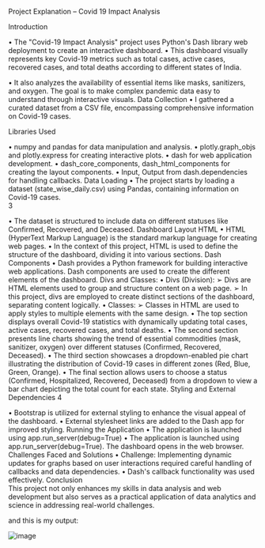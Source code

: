 Project Explanation – Covid 19 Impact Analysis 

Introduction

• The "Covid-19 Impact Analysis" project uses Python's Dash library web 
deployment to create an interactive dashboard. 
• This dashboard visually represents key Covid-19 metrics such as total 
cases, active cases, recovered cases, and total deaths according to different 
states of India.  
 
• It also analyzes the availability of essential items like masks, sanitizers, and 
oxygen. The goal is to make complex pandemic data easy to understand 
through interactive visuals. 
Data Collection 
• I gathered a curated dataset from a CSV file, encompassing comprehensive 
information on Covid-19 cases.

Libraries Used  

• numpy and pandas for data manipulation and analysis. 
• plotly.graph_objs and plotly.express for creating interactive plots. 
• dash for web application development. 
• dash_core_components, dash_html_components for creating the layout 
components. 
• Input, Output from dash.dependencies for handling callbacks. 
Data Loading 
• The project starts by loading a dataset (state_wise_daily.csv) using Pandas, 
containing information on Covid-19 cases.  
3 
 
• The dataset is structured to include data on different statuses like 
Confirmed, Recovered, and Deceased. 
Dashboard Layout 
HTML 
• HTML (HyperText Markup Language) is the standard markup language for 
creating web pages. 
• In the context of this project, HTML is used to define the structure of the 
dashboard, dividing it into various sections. 
Dash Components 
• Dash provides a Python framework for building interactive web 
applications. Dash components are used to create the different elements of 
the dashboard. 
Divs and Classes: 
• Divs (Division): 
➢ Divs are HTML elements used to group and structure content on a web 
page. 
➢ In this project, divs are employed to create distinct sections of the 
dashboard, separating content logically. 
• Classes: 
➢ Classes in HTML are used to apply styles to multiple elements with the 
same design. 
• The top section displays overall Covid-19 statistics with dynamically 
updating total cases, active cases, recovered cases, and total deaths. 
• The second section presents line charts showing the trend of essential 
commodities (mask, sanitizer, oxygen) over different statuses (Confirmed, 
Recovered, Deceased). 
• The third section showcases a dropdown-enabled pie chart illustrating the 
distribution of Covid-19 cases in different zones (Red, Blue, Green, 
Orange). 
• The final section allows users to choose a status (Confirmed, Hospitalized, 
Recovered, Deceased) from a dropdown to view a bar chart depicting the 
total count for each state. 
Styling and External Dependencies 
4 
 
 
• Bootstrap is utilized for external styling to enhance the visual appeal of the 
dashboard. 
• External stylesheet links are added to the Dash app for improved styling. 
Running the Application 
• The application is launched using app.run_server(debug=True) 
• The application is launched using app.run_server(debug=True). The 
dashboard opens in the web browser. 
    Challenges Faced and Solutions 
• Challenge: Implementing dynamic updates for graphs based on user 
interactions required careful handling of callbacks and data dependencies. 
• Dash's callback functionality was used effectively. 
Conclusion  
This project not only enhances my skills in data analysis and web 
development but also serves as a practical application of data analytics and 
science in addressing real-world challenges. 

and this is my output:


![image](https://github.com/bhairavipardeshi/project--covid-19-impact-analysis/assets/175000774/828ddbce-5cb0-4ea0-b7f0-93c8fe973d24)

